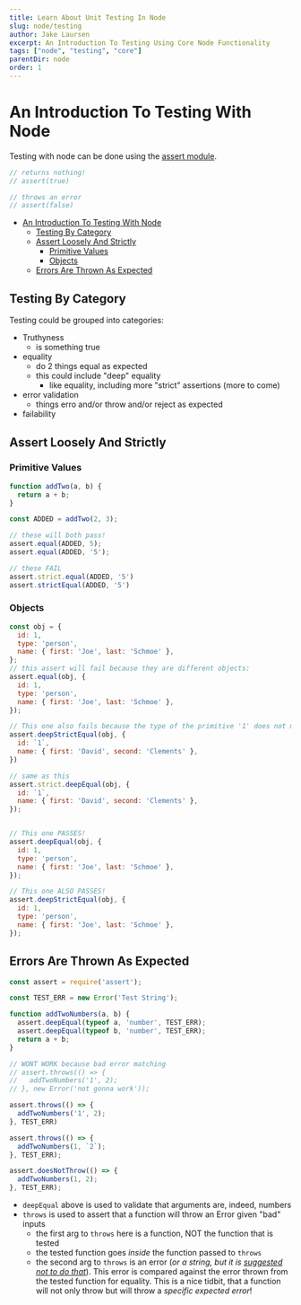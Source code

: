 ```yaml
---
title: Learn About Unit Testing In Node
slug: node/testing
author: Jake Laursen
excerpt: An Introduction To Testing Using Core Node Functionality
tags: ["node", "testing", "core"]
parentDir: node
order: 1
---
```


# An Introduction To Testing With Node
Testing with node can be done using the [assert module](https://nodejs.org/dist/latest-v18.x/docs/api/assert.html).   
```js
// returns nothing!
// assert(true)

// throws an error
// assert(false)
```

- [An Introduction To Testing With Node](#an-introduction-to-testing-with-node)
  - [Testing By Category](#testing-by-category)
  - [Assert Loosely And Strictly](#assert-loosely-and-strictly)
    - [Primitive Values](#primitive-values)
    - [Objects](#objects)
  - [Errors Are Thrown As Expected](#errors-are-thrown-as-expected)

## Testing By Category
Testing could be grouped into categories:
- Truthyness
  - is something true
- equality
  - do 2 things equal as expected
  - this could include "deep" equality
    - like equality, including more "strict" assertions (more to come)
- error validation
  - things erro and/or throw and/or reject as expected
- failability


## Assert Loosely And Strictly

### Primitive Values
```js
function addTwo(a, b) {
  return a + b;
}

const ADDED = addTwo(2, 3);

// these will both pass!
assert.equal(ADDED, 5);
assert.equal(ADDED, '5');

// these FAIL
assert.strict.equal(ADDED, '5')
assert.strictEqual(ADDED, '5')
```


### Objects
```js
const obj = {
  id: 1,
  type: 'person',
  name: { first: 'Joe', last: 'Schmoe' },
};
// this assert will fail because they are different objects:
assert.equal(obj, {
  id: 1,
  type: 'person',
  name: { first: 'Joe', last: 'Schmoe' },
});

// This one also fails because the type of the primitive '1' does not match the original type
assert.deepStrictEqual(obj, {
  id: `1`,
  name: { first: 'David', second: 'Clements' },
})

// same as this
assert.strict.deepEqual(obj, {
  id: `1`,
  name: { first: 'David', second: 'Clements' },
});


// This one PASSES!
assert.deepEqual(obj, {
  id: 1,
  type: 'person',
  name: { first: 'Joe', last: 'Schmoe' },
});

// This one ALSO PASSES!
assert.deepStrictEqual(obj, {
  id: 1,
  type: 'person',
  name: { first: 'Joe', last: 'Schmoe' },
});
```


## Errors Are Thrown As Expected
```js
const assert = require('assert');

const TEST_ERR = new Error('Test String');

function addTwoNumbers(a, b) {
  assert.deepEqual(typeof a, 'number', TEST_ERR);
  assert.deepEqual(typeof b, 'number', TEST_ERR);
  return a + b;
}

// WONT WORK because bad error matching
// assert.throws(() => {
//   addTwoNumbers('1', 2);
// }, new Error('not gonna work'));

assert.throws(() => { 
  addTwoNumbers('1', 2);
}, TEST_ERR)

assert.throws(() => {
  addTwoNumbers(1, `2`);
}, TEST_ERR);

assert.doesNotThrow(() => {
  addTwoNumbers(1, 2);
}, TEST_ERR);
```
- `deepEqual` above is used to validate that arguments are, indeed, numbers
- `throws` is used to assert that a function will throw an Error given "bad" inputs
  - the first arg to `throws` here is a function, NOT the function that is tested
  - the tested function goes _inside_ the function passed to `throws`
  - the second arg to `throws` is an error (_or a string, but it is [suggested not to do that](https://nodejs.org/dist/latest-v18.x/docs/api/assert.html#assertthrowsfn-error-message)_). This error is compared against the error thrown from the tested function for equality. This is a nice tidbit, that a function will not only throw but will throw a _specific expected error_!